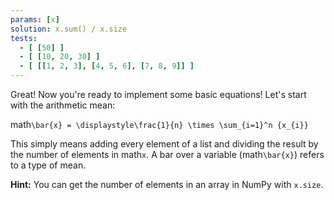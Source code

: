 ```yaml
---
params: [x]
solution: x.sum() / x.size
tests:
  - [ [50] ]
  - [ [10, 20, 30] ]
  - [ [[1, 2, 3], [4, 5, 6], [7, 8, 9]] ]
---
```


Great! Now you're ready to implement some basic equations! Let's start with the arithmetic mean:

math`\bar{x} = \displaystyle\frac{1}{n} \times \sum_{i=1}^n {x_{i}}`

This simply means adding every element of a list and dividing the result by the number of elements in math`x`. A bar over a variable (math`\bar{x}`) refers to a type of mean.

**Hint:** You can get the number of elements in an array in NumPy with `x.size`.
